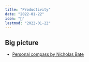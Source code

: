 ```yaml
---
title: "Productivity"
date: "2022-01-22"
icon: "🎨"
lastmod: "2022-01-22"
---
```


## Big picture
* [Personal compass by Nicholas Bate](https://blog.strategicedge.co.uk/2008/09/personalcompass.html)